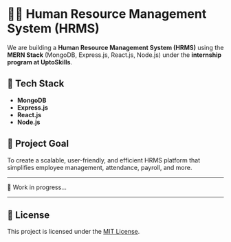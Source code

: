 # 🧑‍💼 Human Resource Management System (HRMS)

We are building a **Human Resource Management System (HRMS)** using the **MERN Stack** (MongoDB, Express.js, React.js, Node.js) under the **internship program at UptoSkills**.

## 🚀 Tech Stack

- **MongoDB**
- **Express.js**
- **React.js**
- **Node.js**

## 📌 Project Goal

To create a scalable, user-friendly, and efficient HRMS platform that simplifies employee management, attendance, payroll, and more.

---

🔧 Work in progress...

---

## 📄 License

This project is licensed under the [MIT License](LICENSE).
